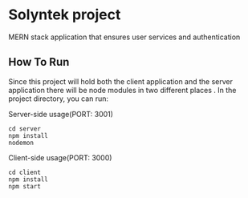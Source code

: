 # Solyntek project
MERN stack application that ensures user services and authentication



## How To Run

Since this project will hold both the client application and the server application there will be node modules in two different places .
In the project directory, you can run:

Server-side usage(PORT: 3001)
```
cd server
npm install
nodemon
```

Client-side usage(PORT: 3000)
```
cd client
npm install
npm start
```

